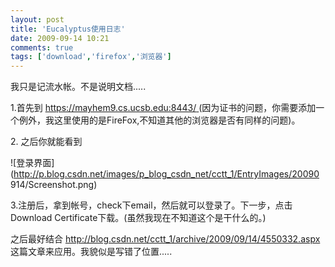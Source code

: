 ```yaml
---
layout: post
title: 'Eucalyptus使用日志'
date: 2009-09-14 10:21
comments: true
tags: ['download','firefox','浏览器']
---
```


我只是记流水帐。不是说明文档.....

1.首先到 [ https://mayhem9.cs.ucsb.edu:8443/ ](https://mayhem9.cs.ucsb.edu:8443/)
(因为证书的问题，你需要添加一个例外，我这里使用的是FireFox,不知道其他的浏览器是否有同样的问题)。

2\. 之后你就能看到

![登录界面](http://p.blog.csdn.net/images/p_blog_csdn_net/cctt_1/EntryImages/20090
914/Screenshot.png)

3.注册后，拿到帐号，check下email，然后就可以登录了。下一步，点击Download
Certificate下载。(虽然我现在不知道这个是干什么的。)

之后最好结合 [ http://blog.csdn.net/cctt_1/archive/2009/09/14/4550332.aspx
](http://blog.csdn.net/cctt_1/archive/2009/09/14/4550332.aspx)
这篇文章来应用。我貌似是写错了位置.....

